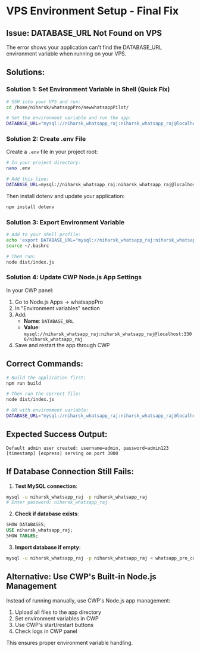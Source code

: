# VPS Environment Setup - Final Fix

## Issue: DATABASE_URL Not Found on VPS

The error shows your application can't find the DATABASE_URL environment variable when running on your VPS.

## Solutions:

### Solution 1: Set Environment Variable in Shell (Quick Fix)

```bash
# SSH into your VPS and run:
cd /home/niharsk/whatsappPro/newwhatsappPilot/

# Set the environment variable and run the app:
DATABASE_URL="mysql://niharsk_whatsapp_raj:niharsk_whatsapp_raj@localhost:3306/niharsk_whatsapp_raj" node dist/index.js
```

### Solution 2: Create .env File

Create a `.env` file in your project root:

```bash
# In your project directory:
nano .env

# Add this line:
DATABASE_URL=mysql://niharsk_whatsapp_raj:niharsk_whatsapp_raj@localhost:3306/niharsk_whatsapp_raj
```

Then install dotenv and update your application:

```bash
npm install dotenv
```

### Solution 3: Export Environment Variable

```bash
# Add to your shell profile:
echo 'export DATABASE_URL="mysql://niharsk_whatsapp_raj:niharsk_whatsapp_raj@localhost:3306/niharsk_whatsapp_raj"' >> ~/.bashrc
source ~/.bashrc

# Then run:
node dist/index.js
```

### Solution 4: Update CWP Node.js App Settings

In your CWP panel:
1. Go to Node.js Apps → whatsappPro
2. In "Environment variables" section
3. Add:
   - **Name**: `DATABASE_URL`
   - **Value**: `mysql://niharsk_whatsapp_raj:niharsk_whatsapp_raj@localhost:3306/niharsk_whatsapp_raj`
4. Save and restart the app through CWP

## Correct Commands:

```bash
# Build the application first:
npm run build

# Then run the correct file:
node dist/index.js

# OR with environment variable:
DATABASE_URL="mysql://niharsk_whatsapp_raj:niharsk_whatsapp_raj@localhost:3306/niharsk_whatsapp_raj" node dist/index.js
```

## Expected Success Output:

```
Default admin user created: username=admin, password=admin123
[timestamp] [express] serving on port 3000
```

## If Database Connection Still Fails:

1. **Test MySQL connection**:
```bash
mysql -u niharsk_whatsapp_raj -p niharsk_whatsapp_raj
# Enter password: niharsk_whatsapp_raj
```

2. **Check if database exists**:
```sql
SHOW DATABASES;
USE niharsk_whatsapp_raj;
SHOW TABLES;
```

3. **Import database if empty**:
```bash
mysql -u niharsk_whatsapp_raj -p niharsk_whatsapp_raj < whatsapp_pro_complete_export_2025_08_19.sql
```

## Alternative: Use CWP's Built-in Node.js Management

Instead of running manually, use CWP's Node.js app management:
1. Upload all files to the app directory
2. Set environment variables in CWP
3. Use CWP's start/restart buttons
4. Check logs in CWP panel

This ensures proper environment variable handling.
